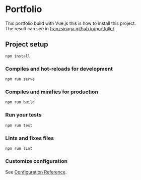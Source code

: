 # Portfolio

This portfolio build with Vue.js this is how to install this project.<br>
The result can see in [franzsinaga.github.io/portfolio/](https://franzsinaga.github.io/portfolio/).

## Project setup
```
npm install
```

### Compiles and hot-reloads for development
```
npm run serve
```

### Compiles and minifies for production
```
npm run build
```

### Run your tests
```
npm run test
```

### Lints and fixes files
```
npm run lint
```

### Customize configuration
See [Configuration Reference](https://cli.vuejs.org/config/).
